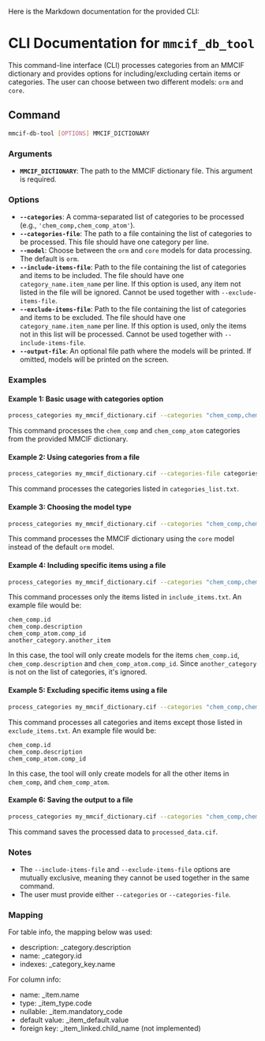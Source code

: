 Here is the Markdown documentation for the provided CLI:

# CLI Documentation for `mmcif_db_tool`

This command-line interface (CLI) processes categories from an MMCIF dictionary and provides options for including/excluding certain items or categories. The user can choose between two different models: `orm` and `core`.

## Command

```bash
mmcif-db-tool [OPTIONS] MMCIF_DICTIONARY
```

### Arguments

- **`MMCIF_DICTIONARY`**: The path to the MMCIF dictionary file. This argument is required.

### Options

- **`--categories`**: A comma-separated list of categories to be processed (e.g., `'chem_comp,chem_comp_atom'`).
- **`--categories-file`**: The path to a file containing the list of categories to be processed. This file should have one category per line.
- **`--model`**: Choose between the `orm` and `core` models for data processing. The default is `orm`.
- **`--include-items-file`**: Path to the file containing the list of categories and items to be included. The file should have one `category_name.item_name` per line. If this option is used, any item not listed in the file will be ignored. Cannot be used together with `--exclude-items-file`.
- **`--exclude-items-file`**: Path to the file containing the list of categories and items to be excluded. The file should have one `category_name.item_name` per line. If this option is used, only the items not in this list will be processed. Cannot be used together with `--include-items-file`.
- **`--output-file`**: An optional file path where the models will be printed. If omitted, models will be printed on the screen.

### Examples

#### Example 1: Basic usage with categories option
```bash
process_categories my_mmcif_dictionary.cif --categories "chem_comp,chem_comp_atom"
```
This command processes the `chem_comp` and `chem_comp_atom` categories from the provided MMCIF dictionary.

#### Example 2: Using categories from a file
```bash
process_categories my_mmcif_dictionary.cif --categories-file categories_list.txt
```
This command processes the categories listed in `categories_list.txt`.

#### Example 3: Choosing the model type
```bash
process_categories my_mmcif_dictionary.cif --categories "chem_comp,chem_comp_atom" --model "core"
```
This command processes the MMCIF dictionary using the `core` model instead of the default `orm` model.

#### Example 4: Including specific items using a file
```bash
process_categories my_mmcif_dictionary.cif --categories "chem_comp,chem_comp_atom" --include-items-file include_items.txt
```
This command processes only the items listed in `include_items.txt`. An example file would be:

```
chem_comp.id
chem_comp.description
chem_comp_atom.comp_id
another_category.another_item
```

In this case, the tool will only create models for the items `chem_comp.id`, `chem_comp.description` and `chem_comp_atom.comp_id`. Since `another_category` is not on the list of categories, it's ignored.

#### Example 5: Excluding specific items using a file
```bash
process_categories my_mmcif_dictionary.cif --categories "chem_comp,chem_comp_atom" --exclude-items-file exclude_items.txt
```
This command processes all categories and items except those listed in `exclude_items.txt`. An example file would be:

```
chem_comp.id
chem_comp.description
chem_comp_atom.comp_id
```

In this case, the tool will only create models for all the other items in `chem_comp`, and `chem_comp_atom`.

#### Example 6: Saving the output to a file
```bash
process_categories my_mmcif_dictionary.cif --categories "chem_comp,chem_comp_atom" --output-file processed_data.cif
```
This command saves the processed data to `processed_data.cif`.

### Notes
- The `--include-items-file` and `--exclude-items-file` options are mutually exclusive, meaning they cannot be used together in the same command.
- The user must provide either `--categories` or `--categories-file`.

### Mapping

For table info, the mapping below was used:

- description: _category.description
- name: _category.id
- indexes: _category_key.name

For column info:

- name: _item.name
- type: _item_type.code 
- nullable: _item.mandatory_code
- default value: _item_default.value
- foreign key: _item_linked.child_name (not implemented)
